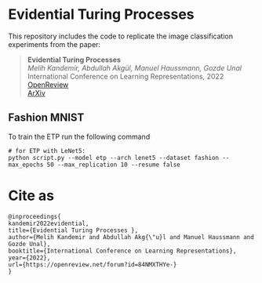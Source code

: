 # Evidential Turing Processes

This repository includes the code to replicate the image classification experiments from the paper:

> **Evidential Turing Processes**\
> _Melih Kandemir, Abdullah Akgül, Manuel Haussmann, Gozde Unal_\
> International Conference on Learning Representations, 2022  
> [OpenReview](https://openreview.net/forum?id=84NMXTHYe-)  
> [ArXiv](https://arxiv.org/abs/2106.01216)



## Fashion MNIST
To train the ETP run the following command

```
# for ETP with LeNet5:
python script.py --model etp --arch lenet5 --dataset fashion --max_epochs 50 --max_replication 10 --resume false
```



# Cite as
```
@inproceedings{
kandemir2022evidential,
title={Evidential Turing Processes },
author={Melih Kandemir and Abdullah Akg{\"u}l and Manuel Haussmann and Gozde Unal},
booktitle={International Conference on Learning Representations},
year={2022},
url={https://openreview.net/forum?id=84NMXTHYe-}
}
```
